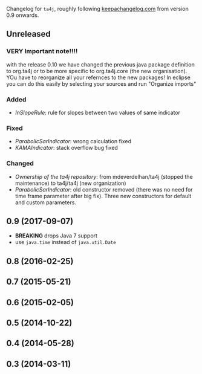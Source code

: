 Changelog for `ta4j`, roughly following [keepachangelog.com](http://keepachangelog.com/en/1.0.0/) from version 0.9 onwards.

## Unreleased

### VERY Important note!!!!

with the release 0.10 we have changed the previous java package definition to org.ta4j or to be more specific to org.ta4j.core (the new organisation). YOu have to reorganize all your refernces to the new packages!
In eclipse you can do this easily by selecting your sources and run "Organize imports"

### Added
- _InSlopeRule_: rule for slopes between two values of same indicator

### Fixed
- _ParabolicSarIndicator_: wrong calculation fixed
- _KAMAIndicator_: stack overflow bug fixed
### Changed
- _Ownership of the ta4j repository_: from mdeverdelhan/ta4j (stopped the maintenance) to ta4j/ta4j (new organization)
- _ParabolicSarIndicator_: old constructor removed (there was no need for time frame parameter after big fix). Three new constructors for default and custom parameters.

## 0.9 (2017-09-07)

- **BREAKING** drops Java 7 support
- use `java.time` instead of `java.util.Date`

## 0.8 (2016-02-25)
## 0.7 (2015-05-21)
## 0.6 (2015-02-05)
## 0.5 (2014-10-22)
## 0.4 (2014-05-28)
## 0.3 (2014-03-11)

